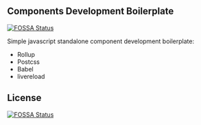 ## Components Development Boilerplate
[![FOSSA Status](https://app.fossa.io/api/projects/git%2Bgithub.com%2FKirkhammetz%2Fjs-components-boilerplate.svg?type=shield)](https://app.fossa.io/projects/git%2Bgithub.com%2FKirkhammetz%2Fjs-components-boilerplate?ref=badge_shield)


Simple javascript standalone component development boilerplate:

- Rollup
- Postcss
- Babel
- livereload


## License
[![FOSSA Status](https://app.fossa.io/api/projects/git%2Bgithub.com%2FKirkhammetz%2Fjs-components-boilerplate.svg?type=large)](https://app.fossa.io/projects/git%2Bgithub.com%2FKirkhammetz%2Fjs-components-boilerplate?ref=badge_large)